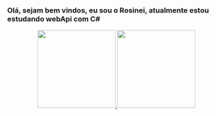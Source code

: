 ### Olá, sejam bem vindos, eu sou o Rosinei, atualmente estou estudando webApi com C#

<div align="center">
  <a href="https://github.com/rosineisilveira">
  <img height="180em" src="https://github-readme-stats.vercel.app/api?username=rosineisilveira&show_icons=true&theme=dracula&include_all_commits=true&count_private=true"/>
  <img height="180em" src="https://github-readme-stats.vercel.app/api/top-langs/?username=rosineisilveira&layout=compact&langs_count=7&theme=dracula"/>
</div>

